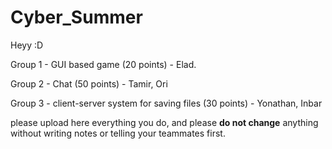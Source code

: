 # Cyber_Summer
Heyy :D

Group 1 - GUI based game (20 points) - Elad.

Group 2 - Chat (50 points) - Tamir, Ori

Group 3 - client-server system for saving files (30 points) - Yonathan, Inbar

please upload here everything you do, and please **do not change** anything without writing notes or telling your teammates first. 
